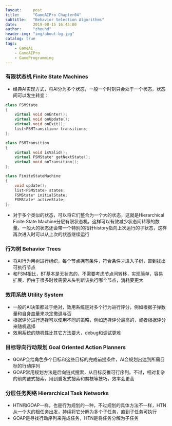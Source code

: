 ```yaml
---
layout:     post
title:      "GameAIPro Chapter04"
subtitle:   "Behavior Selection Algorithms"
date:       2019-08-15 16:45:00
author:     "zhouhd"
header-img: "img/about-bg.jpg"
catalog: true
tags:
    - GameAI
    - GameAIPro
    - GameProgramming
---
```


### 有限状态机 Finite State Machines
   - 经典AI实现方式，将AI分为多个状态，一般一个时刻只会处于一个状态，状态间可以发生转变：
```c++
class FSMState
{
    virtual void onEnter();
    virtual void onUpdate();
    virtual void onExit();
    list<FSMTransition> transitions;
};

class FSMTransition
{
    virtual void isValid();
    virtual FSMState* getNextState();
    virtual void onTransition();
};

class FiniteStateMachine
{
    void update();
    list<FSMState> states;
    FSMState* initialState;
    FSMState* activeState;
};
```
   - 对于多个类似的状态，可以将它们整合为一个大的状态，这就是Hierarchical Finite State Machine分层有限状态机，这样可以有效减少状态间转移的数量。一般大的状态还会带一个特别的指针history指向上次运行的子状态，这样再次进入时可以从上次的状态继续运行
### 行为树 Behavior Trees
   - 将AI行为用树进行组织，每个节点拥有条件，符合条件才进入子树，直到找出可执行节点
   - 和FSM相比，BT基本是无状态的，不需要考虑节点间转移，实现简单，容易扩展，但由于很多时候需要从头判断该执行哪个节点，消耗要更大
### 效用系统 Utility System
   - 一般的AI决策都过于绝对，效用系统是对多个行为进行评分，例如根据子弹数量和自身血量来决定撤退与否
   - 根据评分进行选择可以使用不同的策略，例如选择评分最高的，或者根据评分来随机选择
   - 效用系统的随机性比其它方法要大，debug和调试更难
### 目标导向行动规划 Goal Oriented Action Planners
   - GOAP会给角色多个目标和这些目标的完成前提条件，AI会规划出达到所需目标的行动序列
   - GOAP常用规划方法是后向链式搜索，从目标反推可行序列。不过，相对复杂的前向链式搜索，用到启发式搜索和剪枝等技巧，效率会更高
### 分层任务网络 Hierarchical Task Networks
   - HTN和GOAP一样，也是行为规划的一种，不过规划的具体方法不一样，HTN从一个大的根任务出发，持续将它分解为多个子任务，直到子任务可执行
   - GOAP是寻找行动序列来完成任务，HTN是将任务分解为子任务
